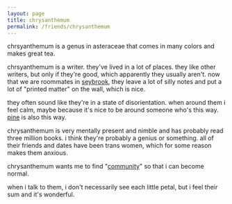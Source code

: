```yaml
---
layout: page
title: chrysanthemum
permalink: /friends/chrysanthemum
---
```


chrsyanthemum is a genus in asteraceae that comes in many colors and makes great tea.

chrsyanthemum is a writer. they've lived in a lot of places. they like other writers, but only if they're good, which apparently they usually aren't. now that we are roommates in [seybrook](/places/seybrook), they leave a lot of silly notes and put a lot of "printed matter" on the wall, which is nice.

they often sound like they're in a state of disorientation. when around them i feel calm, maybe because it's nice to be around someone who's this way. [pine](friends/pine) is also this way. 

chrysanthemum is very mentally present and nimble and has probably read three million books. i think they're probably a genius or something. all of their friends and dates have been trans women, which for some reason makes them anxious.

chrysanthemum wants me to find "[community](/thoughts/community)" so that i can become normal. 

when i talk to them, i don't necessarily see each little petal, but i feel their sum and it's wonderful.






